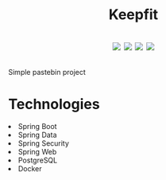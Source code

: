 <h1 align="center">Keepfit

[![](https://img.shields.io/badge/Developed%20by-halcyon-blue)](https://github.com/HalcyonsDev)
![](https://img.shields.io/badge/JDK-17-yellow)
![](https://img.shields.io/badge/Spring%20Boot-3.1.6-%236DB33F)
[![](https://img.shields.io/badge/DBMS-PostgreSQL-%234476ff)](https://www.postgresql.org/)
</h1>

<p>Simple pastebin project</p>

<h1>Technologies</h1>
<li>Spring Boot</li>
<li>Spring Data</li>
<li>Spring Security</li>
<li>Spring Web</li>
<li>PostgreSQL</li>
<li>Docker</li>